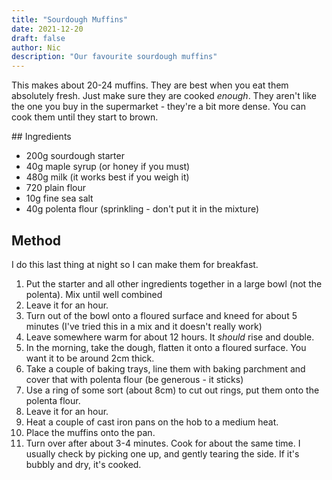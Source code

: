 ```yaml
---
title: "Sourdough Muffins"
date: 2021-12-20
draft: false
author: Nic 
description: "Our favourite sourdough muffins"
---
```


This makes about 20-24 muffins. They are best when you eat them absolutely fresh. Just make sure they are cooked _enough_. They aren't like the one you buy in the supermarket - they're a bit more dense. You can cook them until they start to brown.

<!--more-->


## Ingredients

* 200g sourdough starter
* 40g maple syrup (or honey if you must)
* 480g milk (it works best if you weigh it)
* 720 plain flour
* 10g fine sea salt
* 40g polenta flour (sprinkling - don't put it in the mixture)

## Method

I do this last thing at night so I can make them for breakfast.

1. Put the starter and all other ingredients together in a large bowl (not the polenta). Mix until well combined
2. Leave it for an hour.
3. Turn out of the bowl onto a floured surface and kneed for about 5 minutes (I've tried this in a mix and it doesn't really work)
4. Leave somewhere warm for about 12 hours. It *should* rise and double. 
5. In the morning, take the dough, flatten it onto a floured surface. You want it to be around 2cm thick. 
6. Take a couple of baking trays, line them with baking parchment and cover that with polenta flour (be generous - it sticks)
7. Use a ring of some sort (about 8cm) to cut out rings, put them onto the polenta flour.
8. Leave it for an hour.
9. Heat a couple of cast iron pans on the hob to a medium heat.
10. Place the muffins onto the pan.
11. Turn over after about 3-4 minutes. Cook for about the same time. I usually check by picking one up, and gently tearing the side. If it's bubbly and dry, it's cooked. 
